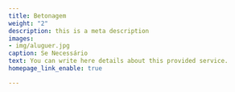 ```yaml
---
title: Betonagem
weight: "2"
description: this is a meta description
images:
- img/aluguer.jpg
caption: Se Necessário
text: You can write here details about this provided service.
homepage_link_enable: true

---
```

